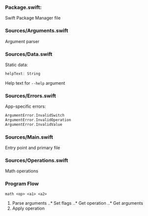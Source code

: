 ### Package.swift:

Swift Package Manager file

### Sources/Arguments.swift

Argument parser

### Sources/Data.swift

Static data:

```swift
helpText: String
```
Help text for `--help` argument

### Sources/Errors.swift

App-specific errors:
```swift
ArgumentError.InvalidSwitch
ArgumentError.InvalidOperation
ArgumentError.InvalidValue
```

### Sources/Main.swift

Entry point and primary file

### Sources/Operations.swift

Math operations

### Program Flow

```
math <op> <a1> <a2>
```

1. Parse arguments
..* Set flags
..* Get operation
..* Get arguments
2. Apply operation
